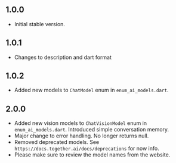 ## 1.0.0

- Initial stable version.

## 1.0.1

- Changes to description and dart format

## 1.0.2

- Added new models to `ChatModel` enum in `enum_ai_models.dart`.

## 2.0.0

- Added new vision models to `ChatVisionModel` enum in `enum_ai_models.dart`. Introduced simple conversation memory.
- Major change to error handling. No longer returns null.
- Removed deprecated models. See `https://docs.together.ai/docs/deprecations` for now info.
- Please make sure to review the model names from the website.
